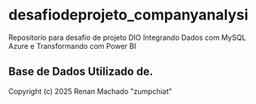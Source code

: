 # desafiodeprojeto_companyanalysi
Repositorio para desafio de projeto DIO Integrando Dados com MySQL Azure e Transformando com Power BI

## Base de Dados Utilizado de.
Copyright (c) 2025 Renan Machado "zumpchiat"
